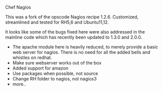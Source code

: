 Chef Nagios

This was a fork of the opscode Nagios recipe 1.2.6. Customized, streamlined and tested for RH5,6 and Ubuntu11,12.

It looks like some of the bugs fixed here were also addressed in the mainline code which has recently been updated 
to 1.3.0 and 2.0.0.

- The apache module here is heavily reduced, to merely provide a basic web server for nagios.  There is no need for all
the added bells and whistles on redhat.
- Make sure webserver works out of the box 
- Added support for amazon
- Use packages when possible, not source
- Change RH folder to nagios, not nagios3
- more..
